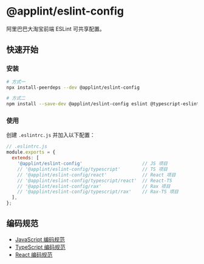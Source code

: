 # @applint/eslint-config

阿里巴巴大淘宝前端 ESLint 可共享配置。

## 快速开始

### 安装

```bash
# 方式一
npx install-peerdeps --dev @applint/eslint-config

# 方式二
npm install --save-dev @applint/eslint-config eslint @typescript-eslint/eslint-plugin eslint-plugin-import eslint-plugin-jsx-a11y eslint-plugin-jsx-plus eslint-plugin-react eslint-plugin-react-hooks
```

### 使用

创建 `.eslintrc.js` 并加入以下配置：

```js
// .eslintrc.js
module.exports = {
  extends: [
    '@applint/eslint-config'                      // JS 项目
    // '@applint/eslint-config/typescript'        // TS 项目
    // '@applint/eslint-config/react'             // React 项目
    // '@applint/eslint-config/typescript/react'  // React-TS 
    // '@applint/eslint-config/rax'               // Rax 项目
    // '@applint/eslint-config/typescript/rax'    // Rax-TS 项目
  ],
};
```

## 编码规范

- [JavaScript 编码规范](/packages/eslint-config/JavaScript.md)
- [TypeScript 编码规范](/packages/eslint-config/TypeScript.md)
- [React 编码规范](/packages/eslint-config/React.md)

